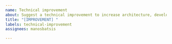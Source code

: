 ```yaml
---
name: Technical improvement
about: Suggest a technical improvement to increase architecture, developer productivity, simplify release process, ...
title: "[IMPROVEMENT] "
labels: technical-improvement
assignees: manosbatsis

---
```

